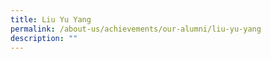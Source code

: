 ```yaml
---
title: Liu Yu Yang
permalink: /about-us/achievements/our-alumni/liu-yu-yang
description: ""
---
```

